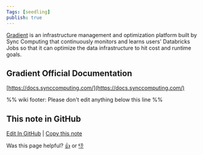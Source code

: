 ```yaml
---
Tags: [seedling]
publish: true
---
```


[Gradient](https://synccomputing.com/product/) is an infrastructure management and optimization platform built by Sync Computing that continuously monitors and learns users' Databricks Jobs so that it can optimize the data infrastructure to hit cost and runtime goals.

## Gradient Official Documentation

[https://docs.synccomputing.com/](https://docs.synccomputing.com/)

%% wiki footer: Please don't edit anything below this line %%

## This note in GitHub

<span class="git-footer">[Edit In GitHub](https://github.dev/data-engineering-community/data-engineering-wiki/blob/main/Tools/Data%20Processing/Gradient.md "git-hub-edit-note") | [Copy this note](https://raw.githubusercontent.com/data-engineering-community/data-engineering-wiki/main/Tools/Data%20Processing/Gradient.md "git-hub-copy-note")</span>

<span class="git-footer">Was this page helpful? [👍](https://tally.so/r/mOaxjk?rating=Yes&url=https://dataengineering.wiki/Tools/Data%20Processing/Gradient) or [👎](https://tally.so/r/mOaxjk?rating=No&url=https://dataengineering.wiki/Tools/Data%20Processing/Gradient)</span>

